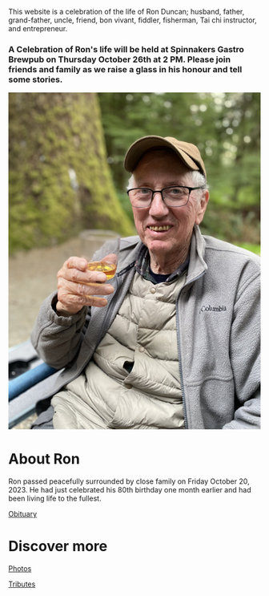 This website is a celebration of the life of Ron Duncan; husband, father, grand-father, uncle, friend, bon vivant, fiddler, fisherman, Tai chi instructor, and entrepreneur.

### A Celebration of Ron's life will be held at Spinnakers Gastro Brewpub on Thursday October 26th at 2 PM. Please join friends and family as we raise a glass in his honour and tell some stories. 

<img src="./assets/ronduncan036.png" alt="Ron and a glass of wine"/>

# About Ron

Ron passed peacefully surrounded by close family on Friday October 20, 2023.  He had just celebrated his 80th birthday one month earlier and had been living life to the fullest.  

[Obituary](./obituary)

# Discover more

[Photos](./photos)

[Tributes](./tributes)
